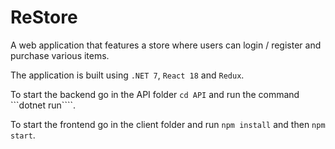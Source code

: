 # ReStore

A web application that features a store where users can login / register and purchase various items.

The application is built using ```.NET 7```, ```React 18``` and ```Redux```.

To start the backend go in the API folder ```cd API``` and run the command ```dotnet run````.

To start the frontend go in the client folder and run ```npm install``` and then ```npm start```.
